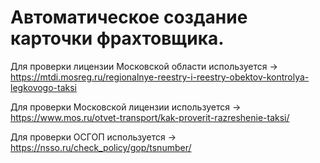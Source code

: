 # Автоматическое создание карточки фрахтовщика.

Для проверки лицензии Московской области используется -> https://mtdi.mosreg.ru/regionalnye-reestry-i-reestry-obektov-kontrolya-legkovogo-taksi

Для проверки Московской лицензии используется -> https://www.mos.ru/otvet-transport/kak-proverit-razreshenie-taksi/

Для проверки ОСГОП используется -> https://nsso.ru/check_policy/gop/tsnumber/
